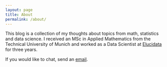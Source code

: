 ```yaml
---
layout: page
title: About
permalink: /about/
---
```


This blog is a collection of my thoughts about topics from math, statistics and data science.
I received an MSc in Applied Mathematics from the Technical University of Munich and worked as a Data Scientist at [Elucidata](https://www.elucidata.io) for three years.

If you would like to chat, send an [email](mailto:saksham2196@gmail.com).
